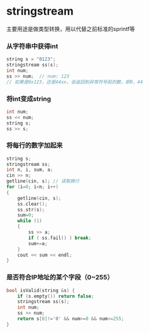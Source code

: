 # stringstream
主要用途是做类型转换，用以代替之前标准的sprintf等


### 从字符串中获得int
```c++
string s = "0123";
stringstream ss(s);
int num;
ss >> num;  // num: 123
// 如果是0x123，还是44xx，会返回到异常符号前的数，即0，44
```


### 将int变成string
```c++
int num;
ss << num;
string s;
ss >> s;
```


### 将每行的数字加起来
```c++
string s;
stringstream ss;
int n, i, sum, a;
cin >> n;
getline(cin, s); // 读取换行
for (i=0; i<n; i++)
{
    getline(cin, s);
    ss.clear();
    ss.str(s);
    sum=0;
    while (1)
    {
        ss >> a;
        if ( ss.fail() ) break;
        sum+=a;
    }
    cout << sum << endl;
}
```


### 是否符合IP地址的某个字段（0~255）
```c++
bool isValid(string &s) {
    if (s.empty()) return false;
    stringstream ss(s);
    int num;
    ss >> num;
    return s[0]!='0' && num>=0 && num<=255;
}
```